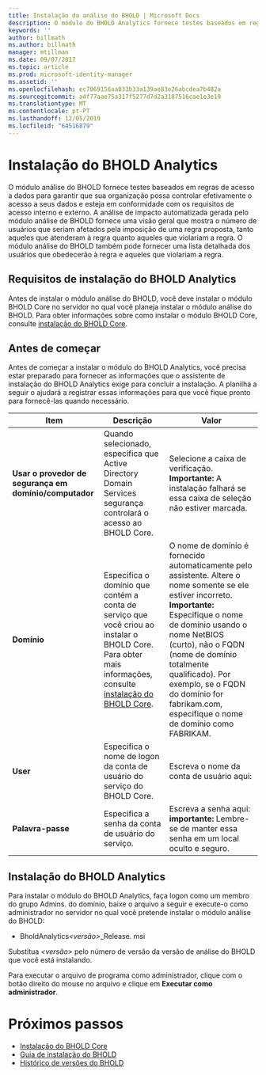 ```yaml
---
title: Instalação da análise do BHOLD | Microsoft Docs
description: O módulo do BHOLD Analytics fornece testes baseados em regras de acesso a dados
keywords: ''
author: billmath
ms.author: billmath
manager: mtillman
ms.date: 09/07/2017
ms.topic: article
ms.prod: microsoft-identity-manager
ms.assetid: ''
ms.openlocfilehash: ec7069156aa033b33a139ae83e26abcdea7b482a
ms.sourcegitcommit: a4f77aae75a317f5277d7d2a3187516cae1e3e19
ms.translationtype: MT
ms.contentlocale: pt-PT
ms.lasthandoff: 12/05/2019
ms.locfileid: "64516879"
---
```

# <a name="bhold-analytics-installation"></a>Instalação do BHOLD Analytics

O módulo análise do BHOLD fornece testes baseados em regras de acesso a dados para garantir que sua organização possa controlar efetivamente o acesso a seus dados e esteja em conformidade com os requisitos de acesso interno e externo. A análise de impacto automatizada gerada pelo módulo análise de BHOLD fornece uma visão geral que mostra o número de usuários que seriam afetados pela imposição de uma regra proposta, tanto aqueles que atenderam à regra quanto aqueles que violariam a regra. O módulo análise do BHOLD também pode fornecer uma lista detalhada dos usuários que obedecerão à regra e aqueles que violariam a regra.

## <a name="bhold-analytics-installation-requirements"></a>Requisitos de instalação do BHOLD Analytics

Antes de instalar o módulo análise do BHOLD, você deve instalar o módulo BHOLD Core no servidor no qual você planeja instalar o módulo análise do BHOLD. Para obter informações sobre como instalar o módulo BHOLD Core, consulte [instalação do BHOLD Core](https://technet.microsoft.com/library/jj134095(v=ws.10).aspx).

## <a name="before-you-begin"></a>Antes de começar

Antes de começar a instalar o módulo do BHOLD Analytics, você precisa estar preparado para fornecer as informações que o assistente de instalação do BHOLD Analytics exige para concluir a instalação. A planilha a seguir o ajudará a registrar essas informações para que você fique pronto para fornecê-las quando necessário.

| **Item**                                    | **Descrição**                                                                                                                                                                                                           | **Valor**                                                                                                                                                                                                                                                                                                            |
|---------------------------------------------|---------------------------------------------------------------------------------------------------------------------------------------------------------------------------------------------------------------------------|----------------------------------------------------------------------------------------------------------------------------------------------------------------------------------------------------------------------------------------------------------------------------------------------------------------------|
| **Usar o provedor de segurança em domínio/computador** | Quando selecionado, especifica que Active Directory Domain Services segurança controlará o acesso ao BHOLD Core.                                                                                                                | Selecione a caixa de verificação. **Importante:** A instalação falhará se essa caixa de seleção não estiver marcada.                                                                                                                                                                                                                   |
| **Domínio**                                  | Especifica o domínio que contém a conta de serviço que você criou ao instalar o BHOLD Core. Para obter mais informações, consulte [instalação do BHOLD Core](https://technet.microsoft.com/library/jj134095(v=ws.10).aspx). | O nome de domínio é fornecido automaticamente pelo assistente. Altere o nome somente se ele estiver incorreto. **Importante:** Especifique o nome de domínio usando o nome NetBIOS (curto), não o FQDN (nome de domínio totalmente qualificado). Por exemplo, se o FQDN do domínio for fabrikam.com, especifique o nome de domínio como FABRIKAM. |
| **User**                                    | Especifica o nome de logon da conta de usuário do serviço do BHOLD Core.                                                                                                                                                          | Escreva o nome da conta de usuário aqui:                                                                                                                                                                                                                                                                                    |
| **Palavra-passe**                                | Especifica a senha da conta de usuário do serviço.                                                                                                                                                                       | Escreva a senha aqui: **importante:** Lembre-se de manter essa senha em um local oculto e seguro.                                                                                                                                                                                                                  |

## <a name="bhold-analytics-installation"></a>Instalação do BHOLD Analytics

Para instalar o módulo do BHOLD Analytics, faça logon como um membro do grupo Admins. do domínio, baixe o arquivo a seguir e execute-o como administrador no servidor no qual você pretende instalar o módulo análise do BHOLD:

- BholdAnalytics<em>\<versão\></em>\_Release. msi

Substitua *\<versão\>* pelo número de versão da versão de análise do BHOLD que você está instalando.

Para executar o arquivo de programa como administrador, clique com o botão direito do mouse no arquivo e clique em **Executar como administrador**.

# <a name="next-steps"></a>Próximos passos

- [Instalação do BHOLD Core](https://technet.microsoft.com/library/jj134095(v=ws.10).aspx)
- [Guia de instalação do BHOLD](bhold-installation-guide.md)
- [Histórico de versões do BHOLD](../reference/version-bhold-history.md)
